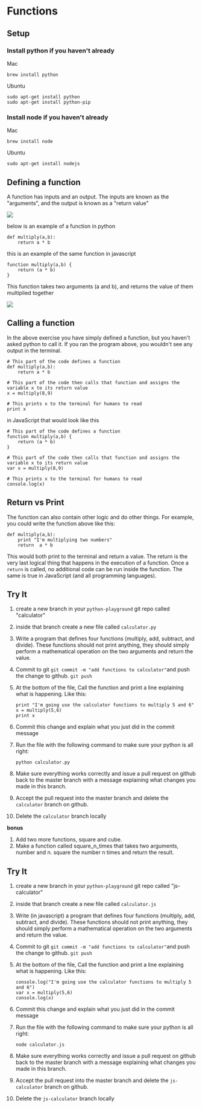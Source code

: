 #  Functions

## Setup
### Install python if you haven't already
Mac

```
brew install python
```

Ubuntu 

```
sudo apt-get install python
sudo apt-get install python-pip
```

### Install node if you haven't already

Mac

```
brew install node
```

Ubuntu 

```
sudo apt-get install nodejs
```

## Defining a function

A function has inputs and an output. The inputs are known as the "arguments", and the output is known as a "return value"

![](https://www.evernote.com/shard/s150/sh/95140bf5-b70e-4fba-93a6-cde487903396/b15f7bf528929e3b/res/51b5407f-b640-4e9a-9c06-4da9f9ada4b4/skitch.jpg?resizeSmall&width=832)

below is an example of a function in python

```
def multiply(a,b):
	return a * b
```

this is an example of the same function in  javascript

```
function multiply(a,b) { 
	return (a * b)
}
```

This function takes two arguments (a and b), and returns the value of them multiplied together

![](https://www.evernote.com/shard/s150/sh/9aebfc82-14c3-45db-89d7-d1c5eecc37ba/5a8e9b0d30cdcd0d/res/cc48bfa7-e4e2-449f-8177-a1a9774a13aa/skitch.jpg?resizeSmall&width=832)


##  Calling a function

In the above exercise you have simply defined a function, but you haven't asked python to call it. If you ran the program above, you wouldn't see any output in the terminal.

```
# This part of the code defines a function
def multiply(a,b):
	return a * b

# This part of the code then calls that function and assigns the variable x to its return value
x = multiply(8,9)

# This prints x to the terminal for humans to read
print x
```

in JavaScript that would look like this

```
# This part of the code defines a function
function multiply(a,b) { 
	return (a * b)
}

# This part of the code then calls that function and assigns the variable x to its return value
var x = multiply(8,9)

# This prints x to the terminal for humans to read
console.log(x)
```

## Return vs Print

The function can also contain other logic and do other things. For example, you could write the function above like this:

```
def multiply(a,b):
	print "I'm multiplying two numbers"
	return  a * b
```

This would both print to the terminal and return a value. The return is the very last logical thing that happens in the execution of a function. Once a `return` is called, no additional code can be run inside the function. The same is true in JavaScript (and all programming languages).

## Try It
1. create a new branch in your `python-playground` git repo called "calculator"
2. inside that branch create a new file called `calculator.py`

3. Write a program that defines four functions (multiply, add, subtract, and divide). These functions should not print anything, they should simply perform a mathematical operation on the two arguments and return the value.

4. Commit to git `git commit -m "add functions to calculator"`and push the change to github.  `git push`

5. At the bottom of the file, Call the function and print a line explaining what is happening. Like this:
	
	```
	print "I'm going use the calculator functions to multiply 5 and 6"
	x = multiply(5,6)
	print x
	```
	
6. Commit this change and explain what you just did in the commit message

7. Run the file with the following command to make sure your python is all right:

	```
	python calculator.py
	```

8. Make sure everything works correctly and issue a pull request on github back to the master branch with a message explaining what changes you made in this branch.

9. Accept the pull request into the master branch and delete the `calculator` branch on github.

10. Delete the `calculator` branch locally

**bonus**

1. Add two more functions, square and cube.
2. Make a function called square_n_times that takes two arguments, number and n. square the number n times and return the result.

## Try It

1. create a new branch in your `python-playground` git repo called "js-calculator"
2. inside that branch create a new file called `calculator.js`

3. Write (in javascript) a program that defines four functions (multiply, add, subtract, and divide). These functions should not print anything, they should simply perform a mathematical operation on the two arguments and return the value.

4. Commit to git `git commit -m "add functions to calculator"`and push the change to github.  `git push`

5. At the bottom of the file, Call the function and print a line explaining what is happening. Like this:
	
	```
	console.log("I'm going use the calculator functions to multiply 5 and 6")
	var x = multiply(5,6)
	console.log(x)
	```
	
6. Commit this change and explain what you just did in the commit message

7. Run the file with the following command to make sure your python is all right:

	```
	node calculator.js
	```

8. Make sure everything works correctly and issue a pull request on github back to the master branch with a message explaining what changes you made in this branch.

9. Accept the pull request into the master branch and delete the `js-calculator` branch on github.

10. Delete the `js-calculator` branch locally
